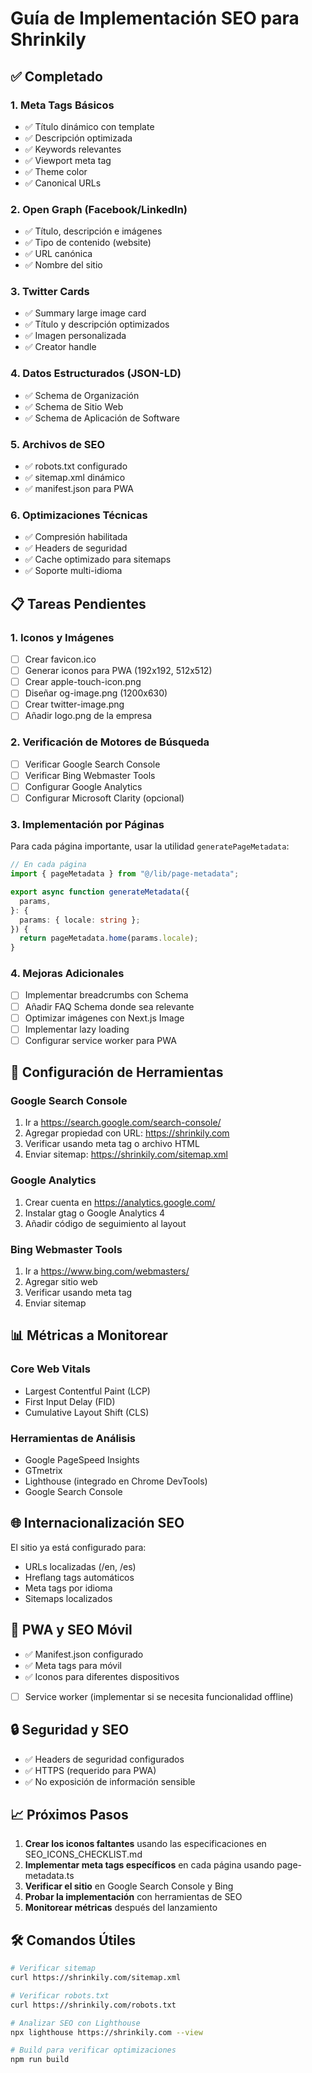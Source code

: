 # Guía de Implementación SEO para Shrinkily

## ✅ Completado

### 1. Meta Tags Básicos

- ✅ Título dinámico con template
- ✅ Descripción optimizada
- ✅ Keywords relevantes
- ✅ Viewport meta tag
- ✅ Theme color
- ✅ Canonical URLs

### 2. Open Graph (Facebook/LinkedIn)

- ✅ Título, descripción e imágenes
- ✅ Tipo de contenido (website)
- ✅ URL canónica
- ✅ Nombre del sitio

### 3. Twitter Cards

- ✅ Summary large image card
- ✅ Título y descripción optimizados
- ✅ Imagen personalizada
- ✅ Creator handle

### 4. Datos Estructurados (JSON-LD)

- ✅ Schema de Organización
- ✅ Schema de Sitio Web
- ✅ Schema de Aplicación de Software

### 5. Archivos de SEO

- ✅ robots.txt configurado
- ✅ sitemap.xml dinámico
- ✅ manifest.json para PWA

### 6. Optimizaciones Técnicas

- ✅ Compresión habilitada
- ✅ Headers de seguridad
- ✅ Cache optimizado para sitemaps
- ✅ Soporte multi-idioma

## 📋 Tareas Pendientes

### 1. Iconos y Imágenes

- [ ] Crear favicon.ico
- [ ] Generar iconos para PWA (192x192, 512x512)
- [ ] Crear apple-touch-icon.png
- [ ] Diseñar og-image.png (1200x630)
- [ ] Crear twitter-image.png
- [ ] Añadir logo.png de la empresa

### 2. Verificación de Motores de Búsqueda

- [ ] Verificar Google Search Console
- [ ] Verificar Bing Webmaster Tools
- [ ] Configurar Google Analytics
- [ ] Configurar Microsoft Clarity (opcional)

### 3. Implementación por Páginas

Para cada página importante, usar la utilidad `generatePageMetadata`:

```typescript
// En cada página
import { pageMetadata } from "@/lib/page-metadata";

export async function generateMetadata({
  params,
}: {
  params: { locale: string };
}) {
  return pageMetadata.home(params.locale);
}
```

### 4. Mejoras Adicionales

- [ ] Implementar breadcrumbs con Schema
- [ ] Añadir FAQ Schema donde sea relevante
- [ ] Optimizar imágenes con Next.js Image
- [ ] Implementar lazy loading
- [ ] Configurar service worker para PWA

## 🔧 Configuración de Herramientas

### Google Search Console

1. Ir a https://search.google.com/search-console/
2. Agregar propiedad con URL: https://shrinkily.com
3. Verificar usando meta tag o archivo HTML
4. Enviar sitemap: https://shrinkily.com/sitemap.xml

### Google Analytics

1. Crear cuenta en https://analytics.google.com/
2. Instalar gtag o Google Analytics 4
3. Añadir código de seguimiento al layout

### Bing Webmaster Tools

1. Ir a https://www.bing.com/webmasters/
2. Agregar sitio web
3. Verificar usando meta tag
4. Enviar sitemap

## 📊 Métricas a Monitorear

### Core Web Vitals

- Largest Contentful Paint (LCP)
- First Input Delay (FID)
- Cumulative Layout Shift (CLS)

### Herramientas de Análisis

- Google PageSpeed Insights
- GTmetrix
- Lighthouse (integrado en Chrome DevTools)
- Google Search Console

## 🌐 Internacionalización SEO

El sitio ya está configurado para:

- URLs localizadas (/en, /es)
- Hreflang tags automáticos
- Meta tags por idioma
- Sitemaps localizados

## 📱 PWA y SEO Móvil

- ✅ Manifest.json configurado
- ✅ Meta tags para móvil
- ✅ Iconos para diferentes dispositivos
- [ ] Service worker (implementar si se necesita funcionalidad offline)

## 🔒 Seguridad y SEO

- ✅ Headers de seguridad configurados
- ✅ HTTPS (requerido para PWA)
- ✅ No exposición de información sensible

## 📈 Próximos Pasos

1. **Crear los iconos faltantes** usando las especificaciones en SEO_ICONS_CHECKLIST.md
2. **Implementar meta tags específicos** en cada página usando page-metadata.ts
3. **Verificar el sitio** en Google Search Console y Bing
4. **Probar la implementación** con herramientas de SEO
5. **Monitorear métricas** después del lanzamiento

## 🛠️ Comandos Útiles

```bash
# Verificar sitemap
curl https://shrinkily.com/sitemap.xml

# Verificar robots.txt
curl https://shrinkily.com/robots.txt

# Analizar SEO con Lighthouse
npx lighthouse https://shrinkily.com --view

# Build para verificar optimizaciones
npm run build
```
